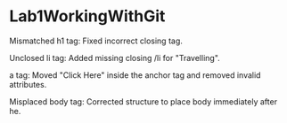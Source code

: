 # Lab1WorkingWithGit
 
 Mismatched h1 tag: Fixed incorrect closing tag.
 
 Unclosed li tag: Added missing closing /li for "Travelling".
 
 a tag: Moved "Click Here" inside the anchor tag and removed invalid attributes.
 
 Misplaced body tag: Corrected structure to place body immediately after he.
